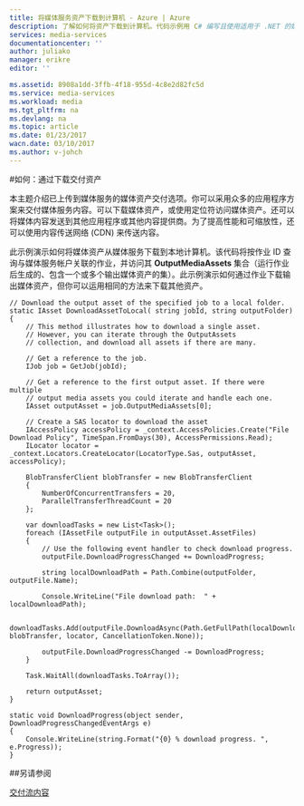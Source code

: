 ```yaml
---
title: 将媒体服务资产下载到计算机 - Azure | Azure
description: 了解如何将资产下载到计算机。代码示例用 C# 编写且使用适用于 .NET 的媒体服务 SDK。
services: media-services
documentationcenter: ''
author: juliako
manager: erikre
editor: ''

ms.assetid: 8908a1dd-3ffb-4f18-955d-4c8e2d82fc5d
ms.service: media-services
ms.workload: media
ms.tgt_pltfrm: na
ms.devlang: na
ms.topic: article
ms.date: 01/23/2017
wacn.date: 03/10/2017
ms.author: v-johch
---
```


#如何：通过下载交付资产

本主题介绍已上传到媒体服务的媒体资产交付选项。你可以采用众多的应用程序方案来交付媒体服务内容。可以下载媒体资产，或使用定位符访问媒体资产。还可以将媒体内容发送到其他应用程序或其他内容提供商。为了提高性能和可缩放性，还可以使用内容传送网络 (CDN) 来传送内容。

此示例演示如何将媒体资产从媒体服务下载到本地计算机。该代码将按作业 ID 查询与媒体服务帐户关联的作业，并访问其 **OutputMediaAssets** 集合（运行作业后生成的、包含一个或多个输出媒体资产的集）。此示例演示如何通过作业下载输出媒体资产，但你可以运用相同的方法来下载其他资产。

```
// Download the output asset of the specified job to a local folder.
static IAsset DownloadAssetToLocal( string jobId, string outputFolder)
{
    // This method illustrates how to download a single asset. 
    // However, you can iterate through the OutputAssets
    // collection, and download all assets if there are many. 

    // Get a reference to the job. 
    IJob job = GetJob(jobId);

    // Get a reference to the first output asset. If there were multiple 
    // output media assets you could iterate and handle each one.
    IAsset outputAsset = job.OutputMediaAssets[0];

    // Create a SAS locator to download the asset
    IAccessPolicy accessPolicy = _context.AccessPolicies.Create("File Download Policy", TimeSpan.FromDays(30), AccessPermissions.Read);
    ILocator locator = _context.Locators.CreateLocator(LocatorType.Sas, outputAsset, accessPolicy);

    BlobTransferClient blobTransfer = new BlobTransferClient
    {
        NumberOfConcurrentTransfers = 20,
        ParallelTransferThreadCount = 20
    };

    var downloadTasks = new List<Task>();
    foreach (IAssetFile outputFile in outputAsset.AssetFiles)
    {
        // Use the following event handler to check download progress.
        outputFile.DownloadProgressChanged += DownloadProgress;

        string localDownloadPath = Path.Combine(outputFolder, outputFile.Name);

        Console.WriteLine("File download path:  " + localDownloadPath);

        downloadTasks.Add(outputFile.DownloadAsync(Path.GetFullPath(localDownloadPath), blobTransfer, locator, CancellationToken.None));

        outputFile.DownloadProgressChanged -= DownloadProgress;
    }

    Task.WaitAll(downloadTasks.ToArray());

    return outputAsset;
}

static void DownloadProgress(object sender, DownloadProgressChangedEventArgs e)
{
    Console.WriteLine(string.Format("{0} % download progress. ", e.Progress));
}
```

##另请参阅 

[交付流内容](./media-services-deliver-streaming-content.md)

<!---HONumber=Mooncake_0306_2017-->